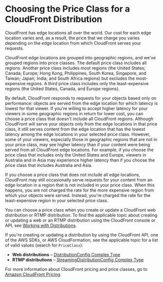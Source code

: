 # Choosing the Price Class for a CloudFront Distribution<a name="PriceClass"></a>

CloudFront has edge locations all over the world\. Our cost for each edge location varies and, as a result, the price that we charge you varies depending on the edge location from which CloudFront serves your requests\.

CloudFront edge locations are grouped into geographic regions, and we've grouped regions into price classes\. The default price class includes all regions\. Another price class includes most regions \(the United States; Canada; Europe; Hong Kong, Philippines, South Korea, Singapore, and Taiwan; Japan; India; and South Africa regions\) but excludes the most\-expensive regions\. A third price class includes only the least\-expensive regions \(the United States, Canada, and Europe regions\)\.

By default, CloudFront responds to requests for your objects based only on performance: objects are served from the edge location for which latency is lowest for that viewer\. If you're willing to accept higher latency for your viewers in some geographic regions in return for lower cost, you can choose a price class that doesn't include all CloudFront regions\. Although CloudFront will serve your objects only from the edge locations in that price class, it still serves content from the edge location that has the lowest latency among the edge locations in your selected price class\. However, some of your viewers, especially those in geographic regions that are not in your price class, may see higher latency than if your content were being served from all CloudFront edge locations\. For example, if you choose the price class that includes only the United States and Europe, viewers in Australia and in Asia may experience higher latency than if you choose the price class that includes Australia and Asia\.

If you choose a price class that does not include all edge locations, CloudFront may still occasionally serve requests for your content from an edge location in a region that is not included in your price class\. When this happens, you are not charged the rate for the more expensive region from which your objects were served\. Instead, you're charged the rate for the least\-expensive region in your selected price class\.

You can choose a price class when you create or update a CloudFront web distribution or RTMP distribution\. To find the applicable topic about creating or updating a web or an RTMP distribution using the CloudFront console or API, see [Working with Distributions](distribution-working-with.md)\. 

If you're creating or updating a distribution by using the CloudFront API, one of the AWS SDKs, or AWS CloudFormation, see the applicable topic for a list of valid values \(search for `PriceClass`\):
+ **Web distributions** – [DistributionConfig Complex Type](http://docs.aws.amazon.com/cloudfront/latest/APIReference/API_DistributionConfig.html)
+ **RTMP distributions** – [StreamingDistributionConfig Complex Type](http://docs.aws.amazon.com/cloudfront/latest/APIReference/API_StreamingDistributionConfig.html)

For more information about CloudFront pricing and price classes, go to [Amazon CloudFront Pricing](http://aws.amazon.com/cloudfront/pricing/)\.